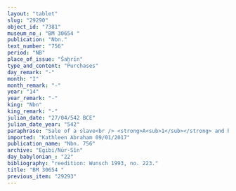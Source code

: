 ```yaml
---
layout: "tablet"
slug: "29290"
object_id: "7381"
museum_no_: "BM 30654 "
publication: "Nbn."
text_number: "756"
period: "NB"
place_of_issue: "Šaḫrīn"
type_and_content: "Purchases"
day_remark: "-"
month: "I"
month_remark: "-"
year: "14"
year_remark: "-"
king: "Nbn"
king_remark: "-"
julian_date: "27/04/542 BCE"
julian_date_year: "542"
paraphrase: "Sale of a slave<br /> <strong>A<sub>1</sub></strong> and his wife <strong><sup>f</sup>A<sub>2</sub></strong> gave their slave <strong>C </strong>to <strong>B</strong> as a pledge for 50 shekels of silver, and they have set a due date (<em>adannu</em>) (for the payment of their debt). Now (since the term has passed by and they cannot pay), <strong>A<sub>1</sub></strong> and <strong><sup>f</sup>A</strong> sell this slave to <strong>B</strong>, for an <em>hariṣ</em>-price amounting to 50 shekels of silver. The sellers guarantee against (suits brought by) a person acting unlawfully (<em>sēh&ucirc;</em>) or a person raising claims (<em>pāqirānu</em>) about this slave. Names of 3 witnesses and the scribe.<br /> &nbsp;<br /> <strong>A<sub>1</sub></strong> = Itti-Nab&ucirc;-balāṭu/Zēria; <strong><sup>f</sup>A<sub>2</sub></strong> = <sup>f</sup>Ēṭirtu/Ahhē-iddin, wife of <strong>A<sub>1</sub></strong>; <strong>B</strong> = Tē&scaron;&ecirc;-ēṭir/Nab&ucirc;-le&#39;&rsquo;i//&Scaron;ama&scaron;-abārī; <strong>C</strong> = Nab&ucirc;ma-attū&#39;a"
imported: "Kathleen Abraham 09/01/2017"
publication_name: "Nbn. 756"
archive: "Egibi/Nūr-Sîn"
day_babylonian_: "22"
bibliography: "reedition: Wunsch 1993, no. 223."
title: "BM 30654 "
previous_item: "29293"
---
```

